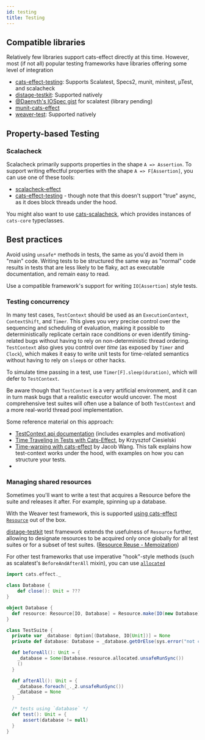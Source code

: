 ```yaml
---
id: testing
title: Testing
---
```


<nav role="navigation" id="toc"></nav>

## Compatible libraries

Relatively few libraries support cats-effect directly at this time. However, most (if not all) popular testing frameworks have libraries offering some level of integration

- [cats-effect-testing](https://github.com/djspiewak/cats-effect-testing): Supports Scalatest, Specs2, munit, minitest, µTest, and scalacheck
- [distage-testkit](https://izumi.7mind.io/distage/distage-testkit): Supported natively
- [@Daenyth's IOSpec gist](https://gist.github.com/Daenyth/67575575b5c1acc1d6ea100aae05b3a9) for scalatest (library pending)
- [munit-cats-effect](https://github.com/typelevel/munit-cats-effect)
- [weaver-test](https://disneystreaming.github.io/weaver-test/): Supported natively

## Property-based Testing

### Scalacheck

Scalacheck primarily supports properties in the shape `A => Assertion`.
To support writing effectful properties with the shape `A => F[Assertion]`, you can use one of these tools:

- [scalacheck-effect](https://github.com/typelevel/scalacheck-effect)
- [cats-effect-testing](https://github.com/djspiewak/cats-effect-testing) - though note that this doesn't support "true" async, as it does block threads under the hood.

You might also want to use [cats-scalacheck](https://christopherdavenport.github.io/cats-scalacheck/), which provides instances of `cats-core` typeclasses.

## Best practices

Avoid using `unsafe*` methods in tests, the same as you'd avoid them in "main" code.
Writing tests to be structured the same way as "normal" code results in tests that are less likely to be flaky, act as executable documentation, and remain easy to read.

Use a compatible framework's support for writing `IO[Assertion]` style tests.

### Testing concurrency

In many test cases, `TestContext` should be used as an `ExecutionContext`, `ContextShift`, and `Timer`. This gives you very precise control over the sequencing and scheduling of evaluation, making it possible to deterministically replicate certain race conditions or even identify timing-related bugs without having to rely on non-deterministic thread ordering. `TestContext` also gives you control over *time* (as exposed by `Timer` and `Clock`), which makes it easy to write unit tests for time-related semantics without having to rely on `sleep`s or other hacks.

To simulate time passing in a test, use `Timer[F].sleep(duration)`, which will defer to `TestContext`.

Be aware though that `TestContext` is a very artificial environment, and it can in turn mask bugs that a realistic executor would uncover. The most comprehensive test suites will often use a balance of both `TestContext` and a more real-world thread pool implementation.

Some reference material on this approach:

- [TestContext api documentation](https://www.javadoc.io/doc/org.typelevel/cats-effect-laws_2.13/2.2.0/cats/effect/laws/util/TestContext.html) (includes examples and motivation)
- [Time Traveling in Tests with Cats-Effect](https://blog.softwaremill.com/time-traveling-in-tests-with-cats-effect-b22084f6a89), by Krzysztof Ciesielski
- [Time-warping with cats-effect](https://github.com/jatcwang/talks/blob/cc6c4bf603409c8390db2104ce775283ab22bc05/2021_timewarping_with_cats_effect/public/presentation.pdf) by Jacob Wang. This talk explains how test-context works under the hood, with examples on how you can structure your tests.
- 
### Managing shared resources

Sometimes you'll want to write a test that acquires a Resource before the suite and releases it after. For example, spinning up a database.

With the Weaver test framework, this is supported [using cats-effect `Resource`](https://disneystreaming.github.io/weaver-test/docs/resources) out of the box.

[distage-testkit](https://izumi.7mind.io/distage/distage-testkit) test framework extends the usefulness of `Resource` further, allowing to designate resources to be acquired only once globally for all test suites or for a subset of test suites. ([Resource Reuse - Memoization](https://izumi.7mind.io/latest/snapshot/distage/distage-testkit.html#resource-reuse-memoization))

For other test frameworks that use imperative "hook"-style methods (such as scalatest's `BeforeAndAfterAll` mixin), you can use [`allocated`](https://typelevel.org/cats-effect/api/cats/effect/Resource.html#allocated[G[x]%3E:F[x],B%3E:A](implicitF:cats.effect.Bracket[G,Throwable]):G[(B,G[Unit])])

```scala mdoc:invisible
import cats.effect._
```

```scala mdoc:compile-only
class Database {
    def close(): Unit = ???
}

object Database {
  def resource: Resource[IO, Database] = Resource.make(IO(new Database))(d => IO(d.close()))
}

class TestSuite {
  private var _database: Option[(Database, IO[Unit])] = None
  private def database: Database = _database.getOrElse(sys.error("not currently alive!"))._1

  def beforeAll(): Unit = {
    _database = Some(Database.resource.allocated.unsafeRunSync())
    ()
  }

  def afterAll(): Unit = {
    _database.foreach(_._2.unsafeRunSync())
    _database = None
  }

  /* tests using `database` */
  def test(): Unit = {
      assert(database != null)
  }
}
```
